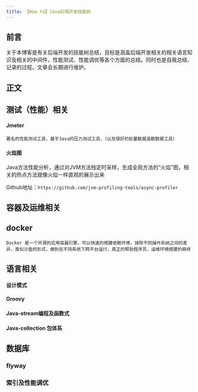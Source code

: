 ```yaml
---
title: 【How to】Java后端开发技能树
---
```


## 前言

关于本博客是有关后端开发的技能树总结，目标是涵盖后端开发相关的相关语言知识及相关的中间件，性能测试、性能调优等各个方面的总结。同时也是自我总结、记录的过程。文章会长期进行维护。

## 正文

## 测试（性能）相关

#### Jmeter

```
著名的性能测试工具，基于Java的压力测试工具，（以及很好的批量数据造数数据工具）
```

#### 火焰图

Java方法性能分析，通过对JVM方法栈定时采样，生成全局方法的“火焰”图，相关的热点方法就像火焰一样直观的展示出来

Github地址：`https://github.com/jvm-profiling-tools/async-profiler`

## 容器及运维相关

## docker

```
Docker 是一个开源的应用容器引擎，可以快速的搭建依赖环境，抹除不同操作系统之间的差异，类似沙盒的形式，做到在不同系统下跨平台运行，真正的帮助程序员、运维环境搭建的麻烦
```

## 语言相关

#### 设计模式

#### Groovy

#### Java-stream编程及函数式

#### Java-collection 包体系

## 数据库

### flyway

### 索引及性能调优
